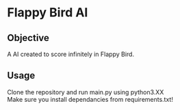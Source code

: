 # Flappy Bird AI
## Objective
A AI created to score infinitely in Flappy Bird.

## Usage
Clone the repository and run main.py using python3.XX  
Make sure you install dependancies from requirements.txt!
